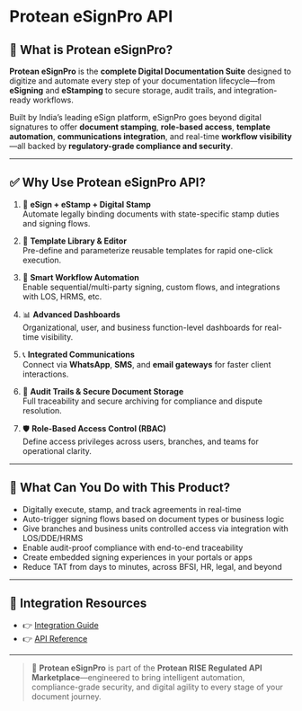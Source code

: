 # Protean eSignPro API

## 📘 What is Protean eSignPro?

**Protean eSignPro** is the **complete Digital Documentation Suite** designed to digitize and automate every step of your documentation lifecycle—from **eSigning** and **eStamping** to secure storage, audit trails, and integration-ready workflows.

Built by India’s leading eSign platform, eSignPro goes beyond digital signatures to offer **document stamping**, **role-based access**, **template automation**, **communications integration**, and real-time **workflow visibility**—all backed by **regulatory-grade compliance and security**.

---

## ✅ Why Use Protean eSignPro API?

1. 🔏 **eSign + eStamp + Digital Stamp**  
   Automate legally binding documents with state-specific stamp duties and signing flows.

2. 📄 **Template Library & Editor**  
   Pre-define and parameterize reusable templates for rapid one-click execution.

3. 🧠 **Smart Workflow Automation**  
   Enable sequential/multi-party signing, custom flows, and integrations with LOS, HRMS, etc.

4. 📊 **Advanced Dashboards**  
   Organizational, user, and business function-level dashboards for real-time visibility.

5. 📞 **Integrated Communications**  
   Connect via **WhatsApp**, **SMS**, and **email gateways** for faster client interactions.

6. 🧾 **Audit Trails & Secure Document Storage**  
   Full traceability and secure archiving for compliance and dispute resolution.

7. 🛡️ **Role-Based Access Control (RBAC)**  
   Define access privileges across users, branches, and teams for operational clarity.

---

## 💼 What Can You Do with This Product?

- Digitally execute, stamp, and track agreements in real-time  
- Auto-trigger signing flows based on document types or business logic  
- Give branches and business units controlled access via integration with LOS/DDE/HRMS  
- Enable audit-proof compliance with end-to-end traceability  
- Create embedded signing experiences in your portals or apps  
- Reduce TAT from days to minutes, across BFSI, HR, legal, and beyond

---

## 🔗 Integration Resources

- 👉 [Integration Guide](https://docs.risewithprotean.io/123/integration-guide)  
- 👉 [API Reference](https://docs.risewithprotean.io/123/api-reference)

---

> 📌 **Protean eSignPro** is part of the **Protean RISE Regulated API Marketplace**—engineered to bring intelligent automation, compliance-grade security, and digital agility to every stage of your document journey.
